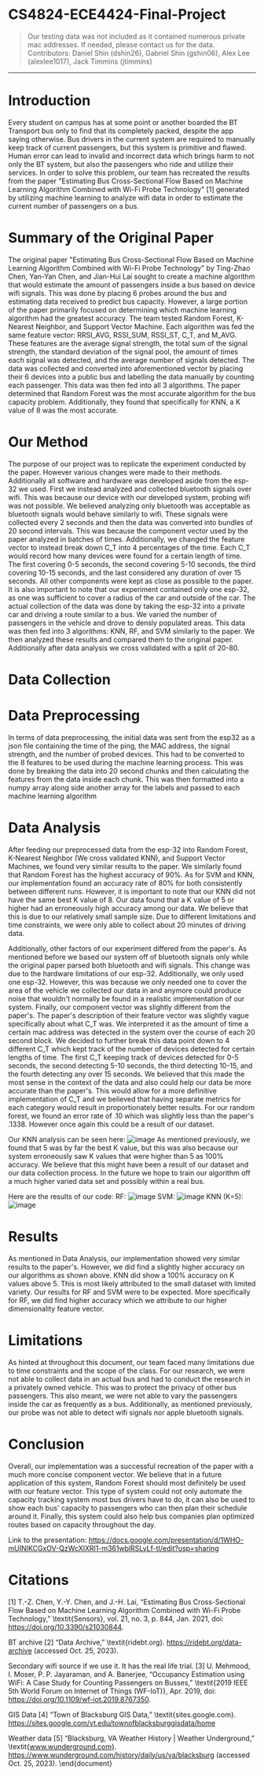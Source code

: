 
# CS4824-ECE4424-Final-Project
> Our testing data was not included as it contained numerous private mac addresses. If needed, please contact us for the data.
> Contributors: Daniel Shin (dshin26), Gabriel Shin (gshin06), Alex Lee (alexlee1017), Jack Timmins (jtimmins)
---
# Introduction
Every student on campus has at some point or another boarded the BT Transport bus only to find that its completely packed, despite the app saying otherwise. Bus drivers in the current system are required to manually keep track of current passengers, but this system is primitive and flawed. Human error can lead to invalid and incorrect data which brings harm to not only the BT system, but also the passengers who ride and utilize their services. In order to solve this problem, our team has recreated the results from the paper "Estimating Bus Cross-Sectional Flow Based on Machine Learning Algorithm Combined with Wi-Fi Probe Technology" [1] generated by utilizing machine learning to analyze wifi data in order to estimate the current number of passengers on a bus.

# Summary of the Original Paper
The original paper "Estimating Bus Cross-Sectional Flow Based on Machine Learning Algorithm Combined with Wi-Fi Probe Technology" by Ting-Zhao Chen, Yan-Yan Chen, and Jian-Hui Lai sought to create a machine algorithm that would estimate the amount of passengers inside a bus based on device wifi signals. This was done by placing 6 probes around the bus and estimating data received to predict bus capacity. However, a large portion of the paper primarily focused on determining which machine learning algorithm had the greatest accuracy. The team tested Random Forest, K-Nearest Neighbor, and Support Vector Machine. Each algorithm was fed the same feature vector: RRSI_AVG, RSSI_SUM, RSSI_ST, C_T, and M_AVG. These features are the average signal strength, the total sum of the signal strength, the standard deviation of the signal pool, the amount of times each signal was detected, and the average number of signals detected. The data was collected and converted into aforementioned vector by placing their 6 devices into a public bus and labelling the data manually by counting each passenger. This data was then fed into all 3 algorithms. The paper determined that Random Forest was the most accurate algorithm for the bus capacity problem. Additionally, they found that specifically for KNN, a K value of 8 was the most accurate.

# Our Method
The purpose of our project was to replicate the experiment conducted by the paper. However various changes were made to their methods. Additionally all software and hardware was developed aside from the esp-32 we used. First we instead analyzed and collected bluetooth signals over wifi. This was because our device with our developed system, probing wifi was not possible. We believed analyzing only bluetooth was acceptable as bluetooth signals would behave similarly to wifi. These signals were collected every 2 seconds and then the data was converted into bundles of 20 second intervals. This was because the component vector used by the paper analyzed in batches of times. Additionally, we changed the feature vector to instead break down C_T into 4 percentages of the time. Each C_T would record how many devices were found for a certain length of time. The first covering 0-5 seconds, the second covering 5-10 seconds, the third covering 10-15 seconds, and the last considered any duration of over 15 seconds. All other components were kept as close as possible to the paper. It is also important to note that our experiment contained only one esp-32, as one was sufficient to cover a radius of the car and outside of the car. The actual collection of the data was done by taking the esp-32 into a private car and driving a route similar to a bus. We varied the number of passengers in the vehicle and drove to densly populated areas. This data was then fed into 3 algorithms: KNN, RF, and SVM similarly to the paper. We then analyzed these results and compared them to the original paper. Additionally after data analysis we cross validated with a split of 20-80.

# Data Collection

# Data Preprocessing
In terms of data preprocessing, the initial data was sent from the esp32 as a json file containing the time of the ping, the MAC address, the signal strength, and the number of probed devices. This had to be converted to the 8 features to be used during the machine learning process. This was done by breaking the data into 20 second chunks and then calculating the features from the data inside each chunk. This was then formatted into a numpy array along side another array for the labels and passed to each machine learning algorithm

# Data Analysis
After feeding our preprocessed data from the esp-32 into Random Forest, K-Nearest Neighbor (We cross validated KNN), and Support Vector Machines, we found very similar results to the paper. We similarly found that Random Forest has the highest accuracy of 90%. As for SVM and KNN, our implementation found an accuracy rate of 80% for both consistently between different runs. However, it is important to note that our KNN did not have the same best K value of 8. Our data found that a K value of 5 or higher had an erroneously high accuracy among our data. We believe that this is due to our relatively small sample size. Due to different limitations and time constraints, we were only able to collect about 20 minutes of driving data.

Additionally, other factors of our experiment differed from the paper's. As mentioned before we based our system off of bluetooth signals only while the original paper parsed both bluetooth and wifi signals. This change was due to the hardware limitations of our esp-32. Additionally, we only used one esp-32. However, this was because we only needed one to cover the area of the vehicle we collected our data in and anymore could produce noise that wouldn't normally be found in a realistic implementation of our system. Finally, our component vector was slightly different from the paper's. The paper's description of their feature vector was slightly vague specifically about what C_T was. We interpreted it as the amount of time a certain mac address was detected in the system over the course of each 20 second block. We decided to further break this data point down to 4 different C_T which kept track of the number of devices detected for certain lengths of time. The first C_T keeping track of devices detected for 0-5 seconds, the second detecting 5-10 seconds, the third detecting 10-15, and the fourth detecting any over 15 seconds. We believed that this made the most sense in the context of the data and also could help our data be more accurate than the paper's. This would allow for a more definitive implementation of C_T and we believed that having separate metrics for each category would result in proportionately better results. For our random forest, we found an error rate of .10 which was slightly less than the paper's .1338. However once again this could be a result of our dataset.

Our KNN analysis can be seen here:
![image](https://github.com/gshin06/CS4824-ECE4424-Final-Project/assets/149714026/02e2248b-090f-4a33-a609-db16988fb71e)
As mentioned previously, we found that 5 was by far the best K value, but this was also because our system erroneously saw K values that were higher than 5 as 100% accuracy. We believe that this might have been a result of our dataset and our data collection process. In the future we hope to train our algorithm off a much higher varied data set and possibly within a real bus.

Here are the results of our code:
RF: ![image](https://github.com/gshin06/CS4824-ECE4424-Final-Project/assets/149714026/c008dcb5-3da2-4a76-b69c-04de65a5fb17)
SVM: ![image](https://github.com/gshin06/CS4824-ECE4424-Final-Project/assets/149714026/339eba6c-72ff-4733-a6d5-3115dd0c9946)
KNN (K=5): ![image](https://github.com/gshin06/CS4824-ECE4424-Final-Project/assets/149714026/93652c98-f991-455a-a692-c10e7c9a2287)

# Results
As mentioned in Data Analysis, our implementation showed very similar results to the paper's. However, we did find a slightly higher accuracy on our algorithms as shown above. KNN did show a 100% accuracy on K values above 5. This is most likely attributed to the small dataset with limited variety. Our results for RF and SVM were to be expected. More specifically for RF, we did find higher accuracy which we attribute to our higher dimensionality feature vector. 

# Limitations
As hinted at throughout this document, our team faced many limitations due to time constraints and the scope of the class. For our research, we were not able to collect data in an actual bus and had to conduct the research in a privately owned vehicle. This was to protect the privacy of other bus passengers. This also meant, we were not able to vary the passengers inside the car as frequently as a bus. Additionally, as mentioned previously, our probe was not able to detect wifi signals nor apple bluetooth signals. 

# Conclusion
Overall, our implementation was a successful recreation of the paper with a much more concise component vector. We believe that in a future application of this system, Random Forest should most definitely be used with our feature vector. This type of system could not only automate the capacity tracking system most bus drivers have to do, it can also be used to show each bus' capacity to passengers who can then plan their schedule around it. Finally, this system could also help bus companies plan optimized routes based on capacity throughout the day.

Link to the presentation: https://docs.google.com/presentation/d/1WHO-mUINIKCGxOV-QzWcXIXRl1-m361wblRSLyLf-tI/edit?usp=sharing

# Citations
[1] T.-Z. Chen, Y.-Y. Chen, and J.-H. Lai, “Estimating Bus Cross-Sectional Flow Based on Machine Learning Algorithm Combined with Wi-Fi Probe Technology,” \textit{Sensors}, vol. 21, no. 3, p. 844, Jan. 2021, doi: https://doi.org/10.3390/s21030844.
‌

BT archive
[2] “Data Archive,” \textit{ridebt.org}. https://ridebt.org/data-archive (accessed Oct. 25, 2023).
‌

Secondary wifi source if we use it. It has the real life trial.
[3] U. Mehmood, I. Moser, P. P. Jayaraman, and A. Banerjee, “Occupancy Estimation using WiFi: A Case Study for Counting Passengers on Busses,” \textit{2019 IEEE 5th World Forum on Internet of Things (WF-IoT)}, Apr. 2019, doi: https://doi.org/10.1109/wf-iot.2019.8767350.
‌

GIS Data
[4] “Town of Blacksburg GIS Data,” \textit{sites.google.com}. https://sites.google.com/vt.edu/townofblacksburggisdata/home‌


Weather data
[5] “Blacksburg, VA Weather History | Weather Underground,” \textit{www.wunderground.com}. https://www.wunderground.com/history/daily/us/va/blacksburg (accessed Oct. 25, 2023).
\end{document}
